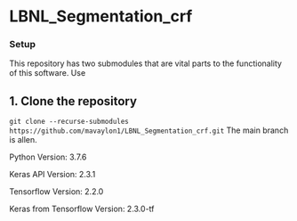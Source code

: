 # LBNL_Segmentation_crf

### Setup
This repository has two submodules that are vital parts to the functionality of this software. Use 


## 1. Clone the repository
`git clone --recurse-submodules https://github.com/mavaylon1/LBNL_Segmentation_crf.git`
The main branch is allen.

Python Version: 3.7.6

Keras API Version: 2.3.1

Tensorflow Version: 2.2.0

Keras from Tensorflow Version: 2.3.0-tf
